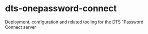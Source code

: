 # dts-onepassword-connect
Deployment, configuration and related tooling for the DTS 1Password Connect server
